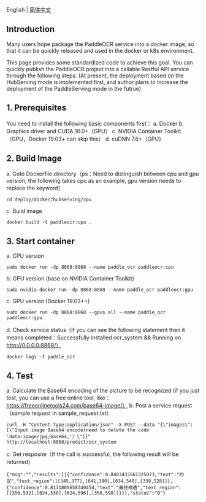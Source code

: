 English | [简体中文](README_cn.md)

## Introduction
Many users hope package the PaddleOCR service into a docker image, so that it can be quickly released and used in the docker or k8s environment.

This page provides some standardized code to achieve this goal. You can quickly publish the PaddleOCR project into a callable Restful API service through the following steps. (At present, the deployment based on the HubServing mode is implemented first, and author plans to increase the deployment of the PaddleServing mode in the futrue)

## 1. Prerequisites

You need to install the following basic components first：
a. Docker
b. Graphics driver and CUDA 10.0+（GPU）
c. NVIDIA Container Toolkit（GPU，Docker 19.03+ can skip this）
d. cuDNN 7.6+（GPU）

## 2. Build Image
a. Goto Dockerfile directory（ps：Need to distinguish between cpu and gpu version, the following takes cpu as an example, gpu version needs to replace the keyword）
```
cd deploy/docker/hubserving/cpu
```
c. Build image
```
docker build -t paddleocr:cpu .
```

## 3. Start container
a. CPU version
```
sudo docker run -dp 8868:8868 --name paddle_ocr paddleocr:cpu
```
b. GPU version (base on NVIDIA Container Toolkit)
```
sudo nvidia-docker run -dp 8868:8868 --name paddle_ocr paddleocr:gpu
```
c. GPU version (Docker 19.03++)
```
sudo docker run -dp 8868:8868 --gpus all --name paddle_ocr paddleocr:gpu
```
d. Check service status（If you can see the following statement then it means completed：Successfully installed ocr_system && Running on http://0.0.0.0:8868/）
```
docker logs -f paddle_ocr
```

## 4. Test
a. Calculate the Base64 encoding of the picture to be recognized (if you just test, you can use a free online tool, like：https://freeonlinetools24.com/base64-image/）
b. Post a service request（sample request in sample_request.txt）

```
curl -H "Content-Type:application/json" -X POST --data "{\"images\": [\"Input image Base64 encode(need to delete the code 'data:image/jpg;base64,'）\"]}" http://localhost:8868/predict/ocr_system
```
c. Get resposne（If the call is successful, the following result will be returned）
```
{"msg":"","results":[[{"confidence":0.8403433561325073,"text":"约定","text_region":[[345,377],[641,390],[634,540],[339,528]]},{"confidence":0.8131805658340454,"text":"最终相遇","text_region":[[356,532],[624,530],[624,596],[356,598]]}]],"status":"0"}
```
